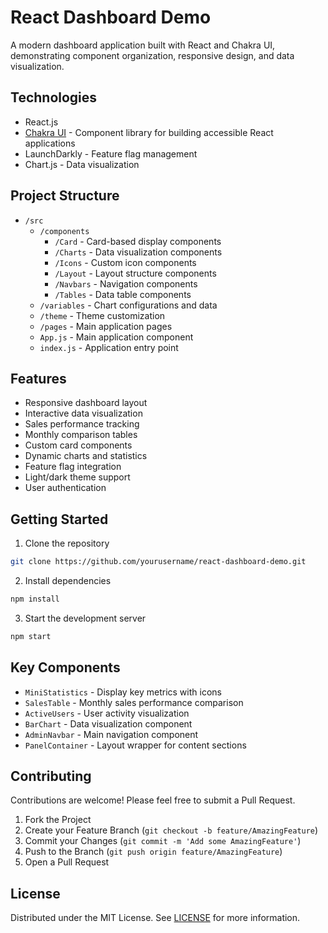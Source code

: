 # React Dashboard Demo

A modern dashboard application built with React and Chakra UI, demonstrating component organization, responsive design, and data visualization.

## Technologies

- React.js
- [Chakra UI](https://v2.chakra-ui.com/docs/components) - Component library for building accessible React applications
- LaunchDarkly - Feature flag management
- Chart.js - Data visualization

## Project Structure

- `/src`
  - `/components`
    - `/Card` - Card-based display components
    - `/Charts` - Data visualization components
    - `/Icons` - Custom icon components
    - `/Layout` - Layout structure components
    - `/Navbars` - Navigation components
    - `/Tables` - Data table components
  - `/variables` - Chart configurations and data
  - `/theme` - Theme customization
  - `/pages` - Main application pages
  - `App.js` - Main application component
  - `index.js` - Application entry point

## Features

- Responsive dashboard layout
- Interactive data visualization
- Sales performance tracking
- Monthly comparison tables
- Custom card components
- Dynamic charts and statistics
- Feature flag integration
- Light/dark theme support
- User authentication

## Getting Started

1. Clone the repository
```sh
git clone https://github.com/yourusername/react-dashboard-demo.git
```

2. Install dependencies
```sh
npm install
```

3. Start the development server
```sh
npm start
```

## Key Components

- `MiniStatistics` - Display key metrics with icons
- `SalesTable` - Monthly sales performance comparison
- `ActiveUsers` - User activity visualization
- `BarChart` - Data visualization component
- `AdminNavbar` - Main navigation component
- `PanelContainer` - Layout wrapper for content sections

## Contributing

Contributions are welcome! Please feel free to submit a Pull Request.

1. Fork the Project
2. Create your Feature Branch (`git checkout -b feature/AmazingFeature`)
3. Commit your Changes (`git commit -m 'Add some AmazingFeature'`)
4. Push to the Branch (`git push origin feature/AmazingFeature`)
5. Open a Pull Request

## License

Distributed under the MIT License. See [LICENSE](./LICENSE) for more information.
